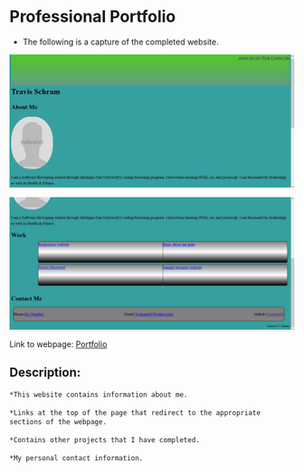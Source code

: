 # Professional Portfolio

- The following is a capture of the completed website.

![Webpage image](./Assets/ss1.jpg)

![Webpage image](./Assets/ss2.jpg)

Link to webpage: [Portfolio](https://tschram93.github.io/portfolio/)


## Description:

    *This website contains information about me.

    *Links at the top of the page that redirect to the appropriate sections of the webpage.

    *Contains other projects that I have completed.

    *My personal contact information.


